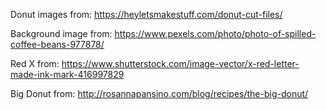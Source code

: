

Donut images from:
https://heyletsmakestuff.com/donut-cut-files/

Background image from:
https://www.pexels.com/photo/photo-of-spilled-coffee-beans-977878/

Red X from:
https://www.shutterstock.com/image-vector/x-red-letter-made-ink-mark-416997829

Big Donut from:
http://rosannapansino.com/blog/recipes/the-big-donut/
